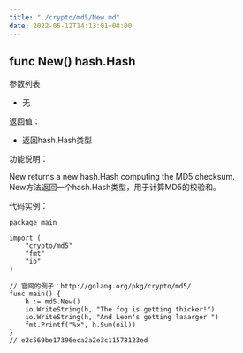 ```yaml
---
title: "./crypto/md5/New.md"
date: 2022-05-12T14:13:01+08:00
---
```

## func New() hash.Hash

参数列表

- 无

返回值：

- 返回hash.Hash类型

功能说明：

New returns a new hash.Hash computing the MD5 checksum.  
New方法返回一个hash.Hash类型，用于计算MD5的校验和。

代码实例：

  	package main
	
	import (
		"crypto/md5"
		"fmt"
		"io"
	)
	
	// 官网的例子：http://golang.org/pkg/crypto/md5/
	func main() {
		h := md5.New()
		io.WriteString(h, "The fog is getting thicker!")
		io.WriteString(h, "And Leon's getting laaarger!")
		fmt.Printf("%x", h.Sum(nil))
	}
	// e2c569be17396eca2a2e3c11578123ed

